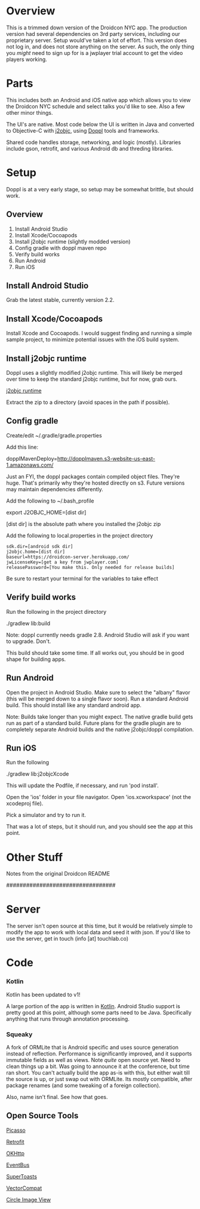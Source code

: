 # Overview

This is a trimmed down version of the Droidcon NYC app. The production version had several dependencies on 3rd party services, including our proprietary server. Setup would've taken a lot of effort.
This version does not log in, and does not store anything on the server. As such, the only thing you *might* need to sign up for is a jwplayer trial account to get the video players working.

# Parts

This includes both an Android and iOS native app which allows you to view the Droidcon NYC schedule and select talks you'd like to see. Also a few other minor things.

The UI's are native. Most code below the UI is written in Java and converted to Objective-C with [j2objc](http://j2objc.org/), using [Doppl](http://doppl.co/) tools and frameworks.

Shared code handles storage, networking, and logic (mostly). Libraries include gson, retrofit, and various Android db and threding libraries.

# Setup

Doppl is at a very early stage, so setup may be somewhat brittle, but should work.

## Overview

1. Install Android Studio
2. Install Xcode/Cocoapods
3. Install j2objc runtime (slightly modded version)
4. Config gradle with doppl maven repo
5. Verify build works
6. Run Android
7. Run iOS

## Install Android Studio

Grab the latest stable, currently version 2.2.

## Install Xcode/Cocoapods

Install Xcode and Cocoapods. I would suggest finding and running a simple sample project, to minimize potential issues with the iOS build system.

## Install j2objc runtime

Doppl uses a slightly modified j2objc runtime. This will likely be merged over time to keep the standard j2objc runtime, but for now, grab ours.

[j2objc runtime](http://dopplmaven.s3-website-us-east-1.amazonaws.com/dist.zip)

Extract the zip to a directory (avoid spaces in the path if possible).

## Config gradle

Create/edit ~/.gradle/gradle.properties

Add this line:

dopplMavenDeploy=http://dopplmaven.s3-website-us-east-1.amazonaws.com/

Just an FYI, the doppl packages contain compiled object files. They're huge. That's primarily why they're hosted directly on s3.
Future versions may maintain dependencies differently.

Add the following to ~/.bash_profile

export J2OBJC_HOME=[dist dir]

[dist dir] is the absolute path where you installed the j2objc zip

Add the following to local.properties in the project directory

```
sdk.dir=[android sdk dir]
j2objc.home=[dist dir]
baseurl=https://droidcon-server.herokuapp.com/
jwLicenseKey=[get a key from jwplayer.com]
releasePassword=[You make this. Only needed for release builds]
```

Be sure to restart your terminal for the variables to take effect

## Verify build works

Run the following in the project directory

./gradlew lib:build

Note: doppl currently needs gradle 2.8. Android Studio will ask if you want to upgrade. Don't.

This build should take some time. If all works out, you should be in good shape for building apps.

## Run Android

Open the project in Android Studio. Make sure to select the "albany" flavor (this will be merged down to a single flavor soon).
  Run a standard Android build. This should install like any standard android app.

Note: Builds take longer than you might expect. The native gradle build gets run as part of a standard build. Future plans
for the gradle plugin are to completely separate Android builds and the native j2objc/doppl compilation.

## Run iOS

Run the following

./gradlew lib:j2objcXcode

This will update the Podfile, if necessary, and run 'pod install'.

Open the 'ios' folder in your file navigator. Open 'ios.xcworkspace' (not the xcodeproj file).

Pick a simulator and try to run it.

That was a lot of steps, but it should run, and you should see the app at this point.

# Other Stuff

Notes from the original Droidcon README

#################################

# Server

The server isn't open source at this time, but it would be relatively simple to modify the app to
work with local data and seed it with json.  If you'd like to use the server, get in touch (info [at] touchlab.co)

# Code

### Kotlin

Kotlin has been updated to v1!

A large portion of the app is written in [Kotlin](http://kotlinlang.org/).  Android Studio support is pretty good at this point,
although some parts need to be Java.  Specifically anything that runs through annotation processing.

### Squeaky

A fork of ORMLite that is Android specific and uses source generation instead of reflection.  Performance
is significantly improved, and it supports immutable fields as well as views.  Note *quite* open source
yet.  Need to clean things up a bit.  Was going to announce it at the conference, but time ran short.  You can't actually build the app as-is with this, but either wait till the source is up, or just swap out with ORMLite.  Its mostly compatible, after package renames (and some tweaking of a foreign collection).

Also, name isn't final.  See how that goes.

## Open Source Tools

[Picasso](http://square.github.io/picasso/)

[Retrofit](http://square.github.io/retrofit/)

[OKHttp](http://square.github.io/okhttp/)

[EventBus](https://github.com/greenrobot/EventBus)

[SuperToasts](https://github.com/JohnPersano/SuperToasts)

[VectorCompat](https://github.com/wnafee/vector-compat)

[Circle Image View](https://github.com/hdodenhof/CircleImageView)
